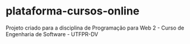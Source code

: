 # plataforma-cursos-online
Projeto criado para a disciplina de Programação para Web 2 - Curso de Engenharia de Software - UTFPR-DV
